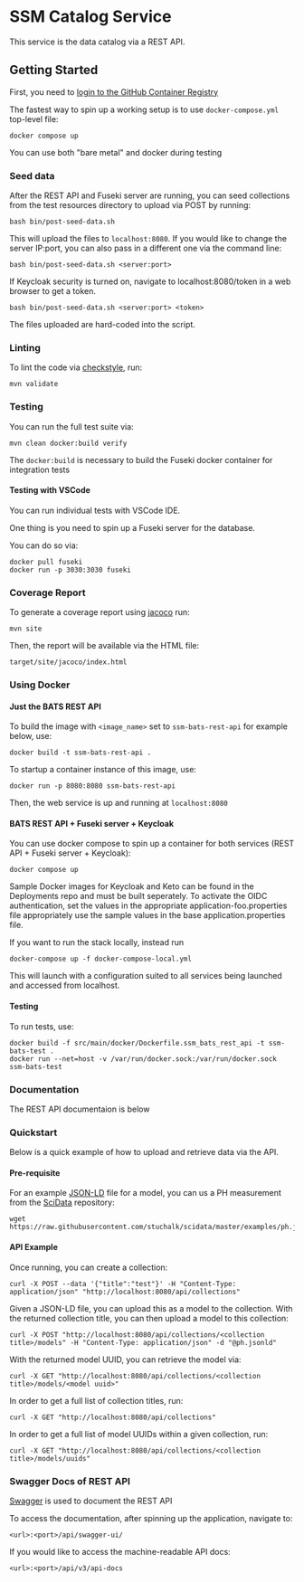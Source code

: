 # SSM Catalog Service

This service is the data catalog via a REST API.

## Getting Started

First, you need to [login to the GitHub Container Registry](https://docs.github.com/en/packages/working-with-a-github-packages-registry/working-with-the-container-registry)

The fastest way to spin up a working setup is to use `docker-compose.yml` top-level file:

```
docker compose up
```

You can use both "bare metal" and docker during testing

### Seed data

After the REST API and Fuseki server are running,
you can seed collections from the test resources directory to upload via POST by running:

```
bash bin/post-seed-data.sh
```

This will upload the files to `localhost:8080`.
If you would like to change the server IP:port,
you can also pass in a different one via the command line:
```
bash bin/post-seed-data.sh <server:port>
```

If Keycloak security is turned on, navigate to localhost:8080/token in a web browser to get a token.
```
bash bin/post-seed-data.sh <server:port> <token>
```

The files uploaded are hard-coded into the script.

### Linting

To lint the code via [checkstyle](https://checkstyle.sourceforge.io/), run:
```
mvn validate
```

### Testing

You can run the full test suite via:

```
mvn clean docker:build verify
```

The `docker:build` is necessary to build the Fuseki docker container for integration tests

#### Testing with VSCode

You can run individual tests with VSCode IDE.

One thing is you need to spin up a Fuseki server for the database.

You can do so via:
```
docker pull fuseki
docker run -p 3030:3030 fuseki
```

### Coverage Report

To generate a coverage report using [jacoco](https://www.jacoco.org/jacoco/) run:

```
mvn site
```

Then, the report will be available via the HTML file:
```
target/site/jacoco/index.html
```

### Using Docker

#### Just the BATS REST API
To build the image with `<image_name>` set to `ssm-bats-rest-api` for example below, use:

```
docker build -t ssm-bats-rest-api .
```

To startup a container instance of this image, use:

```
docker run -p 8080:8080 ssm-bats-rest-api
```

Then, the web service is up and running at `localhost:8080`

#### BATS REST API + Fuseki server + Keycloak

You can use docker compose to spin up a container for both services (REST API + Fuseki server + Keycloak):

```
docker compose up
```

Sample Docker images for Keycloak and Keto can be found in the Deployments repo and must be built seperately. To activate the OIDC authentication, set the values in the appropriate application-foo.properties file appropriately use the sample values in the base application.properties file.

If you want to run the stack locally, instead run

```
docker-compose up -f docker-compose-local.yml
```

This will launch with a configuration suited to all services being launched and accessed from localhost.

#### Testing

To run tests, use:

```
docker build -f src/main/docker/Dockerfile.ssm_bats_rest_api -t ssm-bats-test .
docker run --net=host -v /var/run/docker.sock:/var/run/docker.sock ssm-bats-test
```

### Documentation

The REST API documentaion is below

### Quickstart

Below is a quick example of how to upload and retrieve data via the API.

#### Pre-requisite
For an example [JSON-LD](https://json-ld.org/) file for a model,
you can us a PH measurement from the [SciData](https://github.com/stuchalk/scidata) repository:
```
wget https://raw.githubusercontent.com/stuchalk/scidata/master/examples/ph.jsonld
```

#### API Example

Once running, you can create a collection:
```
curl -X POST --data '{"title":"test"}' -H "Content-Type: application/json" "http://localhost:8080/api/collections"
```

Given a JSON-LD file, you can upload this as a model to the collection.
With the returned collection title, you can then upload a model to this collection:
```
curl -X POST "http://localhost:8080/api/collections/<collection title>/models" -H "Content-Type: application/json" -d "@ph.jsonld"
```

With the returned model UUID, you can retrieve the model via:
```
curl -X GET "http://localhost:8080/api/collections/<collection title>/models/<model uuid>"
```

In order to get a full list of collection titles, run:
```
curl -X GET "http://localhost:8080/api/collections"
```

In order to get a full list of model UUIDs within a given collection, run:
```
curl -X GET "http://localhost:8080/api/collections/<collection title>/models/uuids"
```

### Swagger Docs of REST API

[Swagger](https://swagger.io/) is used to document the REST API

To access the documentation, after spinning up the application, navigate to:
```
<url>:<port>/api/swagger-ui/
```

If you would like to access the machine-readable API docs:
```
<url>:<port>/api/v3/api-docs
```
